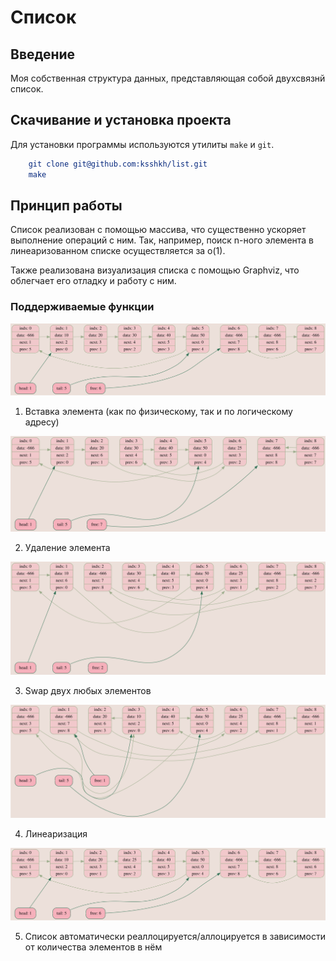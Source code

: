 # Список

## Введение

Моя собственная структура данных, представляющая собой двухсвязнй список.

## Скачивание и установка проекта

Для установки программы используются утилиты `make` и `git`.

```CMake
    git clone git@github.com:ksshkh/list.git
    make
```

## Принцип работы

Список реализован с помощью массива, что существенно ускоряет выполнение операций с ним. Так, например, поиск n-ного элемента в линеаризованном списке осуществляется за o(1).

Также реализована визуализация списка с помощью Graphviz, что облегчает его отладку и работу с ним.

### Поддерживаемые функции

![overflow](./png_for_readme/first_list.svg)

1. Вставка элемента (как по физическому, так и по логическому адресу)

![overflow](./png_for_readme/second_list.svg)

2. Удаление элемента

![overflow](./png_for_readme/third_list.svg)

3. Swap двух любых элементов

![overflow](./png_for_readme/forth_list.svg)

4. Линеаризация

![overflow](./png_for_readme/fifth_list.svg)

5. Список автоматически реаллоцируется/аллоцируется в зависимости от количества элементов в нём